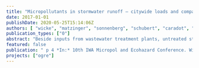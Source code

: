 ```yaml
---
title: "Micropollutants in stormwater runoff – citywide loads and comparison with sewage inputs."
date: 2017-01-01
publishDate: 2020-05-25T15:14:06Z
authors: [ "wicke", "matzinger", "sonnenberg", "schubert", "caradot", "Heinzmann, B.", "von Seggern, D.", "rouault" ]
publication_types: ["0"]
abstract: "Beside inputs from wastewater treatment plants, untreated stormwater runoff can also be an important source of pollutants affecting urban surface waters. To evaluate the relevance of micropollutants in urban stormwater runoff for the city of Berlin, an event-based, one-year monitoring program was conducted in five homogeneous catchments of different urban structure types. Volume proportional samples were analysed for a comprehensive set of ~100 micropollutants (e.g. biocides/pesticides, plasticisers, flame retardants, PAH, heavy metals) as well as standard parameters (TSS, total P, phosphate, ammonium, COD, BOD). Micropollutant concentrations found in stormwater runoff were extrapolated to annual loads for the city of Berlin (impervious connected area of ~170 km2) based on the concentration patterns found in each of the five specific city structure types. Results show that micropollutants of several substance types can enter Berlin surface waters at loads in the order of 10-700 kg/yr via stormwater runoff. These loads are in a similar order of magnitude as micropollutants that enter Berlin surface waters via (treated) sewage, such as pharmaceutical residues carbamazepine or ibuprofen."
featured: false
publication: " p 4 *In:* 10th IWA Micropol and Ecohazard Conference. Wien, Austria. 18-20 September  2017"
projects: ["ogre"]
---
```


